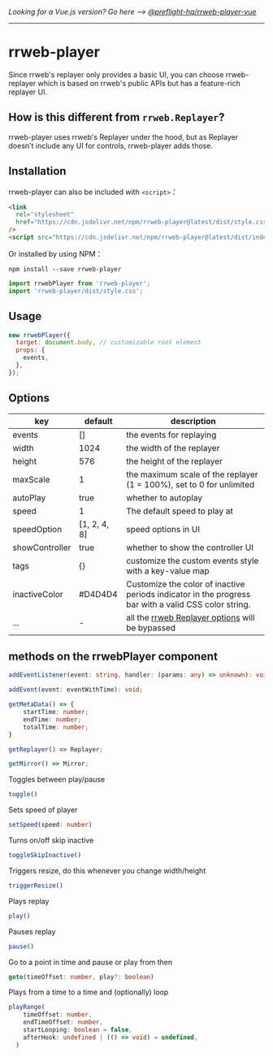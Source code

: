 _Looking for a Vue.js version? Go here --> [@preflight-hq/rrweb-player-vue](https://github.com/Preflight-HQ/rrweb-player-vue)_

---

# rrweb-player

Since rrweb's replayer only provides a basic UI, you can choose rrweb-replayer which is based on rrweb's public APIs but has a feature-rich replayer UI.

## How is this different from `rrweb.Replayer`?

rrweb-player uses rrweb's Replayer under the hood, but as Replayer doesn't include any UI for controls, rrweb-player adds those.

## Installation

rrweb-player can also be included with `<script>`：

```html
<link
  rel="stylesheet"
  href="https://cdn.jsdelivr.net/npm/rrweb-player@latest/dist/style.css"
/>
<script src="https://cdn.jsdelivr.net/npm/rrweb-player@latest/dist/index.js"></script>
```

Or installed by using NPM：

```shell
npm install --save rrweb-player
```

```js
import rrwebPlayer from 'rrweb-player';
import 'rrweb-player/dist/style.css';
```

## Usage

```js
new rrwebPlayer({
  target: document.body, // customizable root element
  props: {
    events,
  },
});
```

## Options

| key            | default      | description                                                          |
| -------------- | ------------ | -------------------------------------------------------------------- |
| events         | []           | the events for replaying                                             |
| width          | 1024         | the width of the replayer                                            |
| height         | 576          | the height of the replayer                                           |
| maxScale       | 1            | the maximum scale of the replayer (1 = 100%), set to 0 for unlimited |
| autoPlay       | true         | whether to autoplay                                                  |
| speed | 1 | The default speed to play at |
| speedOption    | [1, 2, 4, 8] | speed options in UI                                                  |
| showController | true         | whether to show the controller UI                                    |
| tags           | {}           | customize the custom events style with a key-value map               |
| inactiveColor | #D4D4D4           | Customize the color of inactive periods indicator in the progress bar with a valid CSS color string.|
| ...            | -            | all the [rrweb Replayer options](https://github.com/rrweb-io/rrweb/blob/master/guide.md#options-1) will be bypassed                      |

## methods on the rrwebPlayer component

```ts
addEventListener(event: string, handler: (params: any) => unknown): void;
```
```ts
addEvent(event: eventWithTime): void;
```
```ts
getMetaData() => {
    startTime: number;
    endTime: number;
    totalTime: number;
}
```
```ts
getReplayer() => Replayer;
```
```ts
getMirror() => Mirror;
```
Toggles between play/pause
```ts
toggle()
```
Sets speed of player
```ts
setSpeed(speed: number)
```
Turns on/off skip inactive
```ts
toggleSkipInactive()
```
Triggers resize, do this whenever you change width/height
```ts
triggerResize()
```
Plays replay
```ts
play()
```
Pauses replay
```ts
pause()
```
Go to a point in time and pause or play from then
```ts
goto(timeOffset: number, play?: boolean)
```
Plays from a time to a time and (optionally) loop
```ts
playRange(
    timeOffset: number,
    endTimeOffset: number,
    startLooping: boolean = false,
    afterHook: undefined | (() => void) = undefined,
  )
```
